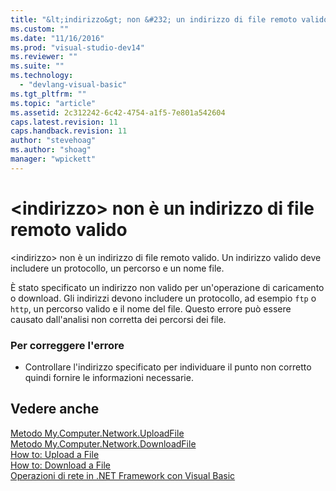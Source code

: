 ```yaml
---
title: "&lt;indirizzo&gt; non &#232; un indirizzo di file remoto valido | Microsoft Docs"
ms.custom: ""
ms.date: "11/16/2016"
ms.prod: "visual-studio-dev14"
ms.reviewer: ""
ms.suite: ""
ms.technology: 
  - "devlang-visual-basic"
ms.tgt_pltfrm: ""
ms.topic: "article"
ms.assetid: 2c312242-6c42-4754-a1f5-7e801a542604
caps.latest.revision: 11
caps.handback.revision: 11
author: "stevehoag"
ms.author: "shoag"
manager: "wpickett"
---
```

# &lt;indirizzo&gt; non &#232; un indirizzo di file remoto valido
\<indirizzo\> non è un indirizzo di file remoto valido. Un indirizzo valido deve includere un protocollo, un percorso e un nome file.  
  
 È stato specificato un indirizzo non valido per un'operazione di caricamento o download. Gli indirizzi devono includere un protocollo, ad esempio `ftp` o `http`, un percorso valido e il nome del file. Questo errore può essere causato dall'analisi non corretta dei percorsi dei file.  
  
### Per correggere l'errore  
  
-   Controllare l'indirizzo specificato per individuare il punto non corretto quindi fornire le informazioni necessarie.  
  
## Vedere anche  
 [Metodo My.Computer.Network.UploadFile](http://msdn.microsoft.com/it-it/5505ea3e-3dbd-460b-9f8f-62c84c0a4de6)   
 [Metodo My.Computer.Network.DownloadFile](http://msdn.microsoft.com/it-it/aeb7ed8f-1ac9-4242-ae57-9f35914eb329)   
 [How to: Upload a File](../../visual-basic/developing-apps/programming/computer-resources/how-to-upload-a-file.md)   
 [How to: Download a File](../../visual-basic/developing-apps/programming/computer-resources/how-to-download-a-file.md)   
 [Operazioni di rete in .NET Framework con Visual Basic](http://msdn.microsoft.com/it-it/c5379021-44ef-4d6a-acf5-e951fdcab6b2)